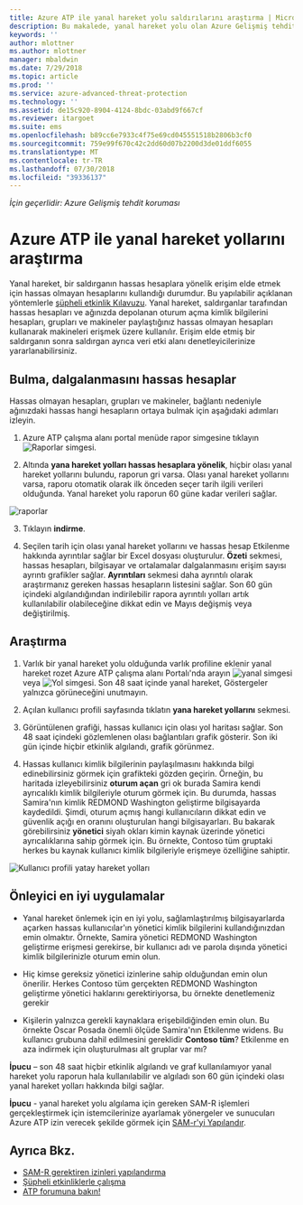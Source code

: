 ```yaml
---
title: Azure ATP ile yanal hareket yolu saldırılarını araştırma | Microsoft Docs
description: Bu makalede, yanal hareket yolu olan Azure Gelişmiş tehdit Koruması (ATP) saldırıları açıklar.
keywords: ''
author: mlottner
ms.author: mlottner
manager: mbaldwin
ms.date: 7/29/2018
ms.topic: article
ms.prod: ''
ms.service: azure-advanced-threat-protection
ms.technology: ''
ms.assetid: de15c920-8904-4124-8bdc-03abd9f667cf
ms.reviewer: itargoet
ms.suite: ems
ms.openlocfilehash: b89cc6e7933c4f75e69cd045551518b2806b3cf0
ms.sourcegitcommit: 759e99f670c42c2dd60d07b2200d3de01ddf6055
ms.translationtype: MT
ms.contentlocale: tr-TR
ms.lasthandoff: 07/30/2018
ms.locfileid: "39336137"
---
```

*İçin geçerlidir: Azure Gelişmiş tehdit koruması*

# <a name="investigating-lateral-movement-paths-with-azure-atp"></a>Azure ATP ile yanal hareket yollarını araştırma


Yanal hareket, bir saldırganın hassas hesaplara yönelik erişim elde etmek için hassas olmayan hesaplarını kullandığı durumdur. Bu yapılabilir açıklanan yöntemlerle [şüpheli etkinlik Kılavuzu](suspicious-activity-guide.md). Yanal hareket, saldırganlar tarafından hassas hesapları ve ağınızda depolanan oturum açma kimlik bilgilerini hesapları, grupları ve makineler paylaştığınız hassas olmayan hesapları kullanarak makineleri erişmek üzere kullanılır. Erişim elde etmiş bir saldırganın sonra saldırgan ayrıca veri etki alanı denetleyicilerinize yararlanabilirsiniz.


## <a name="discovery-your-at-risk-sensitive-accounts"></a>Bulma, dalgalanmasını hassas hesaplar

Hassas olmayan hesapları, grupları ve makineler, bağlantı nedeniyle ağınızdaki hassas hangi hesapların ortaya bulmak için aşağıdaki adımları izleyin. 

1. Azure ATP çalışma alanı portal menüde rapor simgesine tıklayın ![Raporlar simgesi](./media/atp-report-icon.png).

2. Altında **yana hareket yolları hassas hesaplara yönelik**, hiçbir olası yanal hareket yollarını bulundu, raporun gri varsa. Olası yanal hareket yollarını varsa, raporu otomatik olarak ilk önceden seçer tarih ilgili verileri olduğunda. Yanal hareket yolu raporun 60 güne kadar verileri sağlar.

 ![raporlar](./media/reports.png)

3. Tıklayın **indirme**.

4. Seçilen tarih için olası yanal hareket yollarını ve hassas hesap Etkilenme hakkında ayrıntılar sağlar bir Excel dosyası oluşturulur. **Özeti** sekmesi, hassas hesapları, bilgisayar ve ortalamalar dalgalanmasını erişim sayısı ayrıntı grafikler sağlar. **Ayrıntıları** sekmesi daha ayrıntılı olarak araştırmanız gereken hassas hesapların listesini sağlar. Son 60 gün içindeki algılandığından indirilebilir rapora ayrıntılı yolları artık kullanılabilir olabileceğine dikkat edin ve Mayıs değişmiş veya değiştirilmiş.


## <a name="investigate"></a>Araştırma



1. Varlık bir yanal hareket yolu olduğunda varlık profiline eklenir yanal hareket rozet Azure ATP çalışma alanı Portalı'nda arayın ![yanal simgesi](./media/lateral-movement-icon.png) veya ![Yol simgesi](./media/paths-icon.png). Son 48 saat içinde yanal hareket, Göstergeler yalnızca görüneceğini unutmayın. 

2. Açılan kullanıcı profili sayfasında tıklatın **yana hareket yollarını** sekmesi. 

3. Görüntülenen grafiği, hassas kullanıcı için olası yol haritası sağlar. Son 48 saat içindeki gözlemlenen olası bağlantıları grafik gösterir. Son iki gün içinde hiçbir etkinlik algılandı, grafik görünmez. 

4. Hassas kullanıcı kimlik bilgilerinin paylaşılmasını hakkında bilgi edinebilirsiniz görmek için grafikteki gözden geçirin. Örneğin, bu haritada izleyebilirsiniz **oturum açan** gri ok burada Samira kendi ayrıcalıklı kimlik bilgileriyle oturum görmek için. Bu durumda, hassas Samira'nın kimlik REDMOND Washington geliştirme bilgisayarda kaydedildi. Şimdi, oturum açmış hangi kullanıcıların dikkat edin ve güvenlik açığı en oranını oluşturulan hangi bilgisayarları. Bu bakarak görebilirsiniz **yönetici** siyah okları kimin kaynak üzerinde yönetici ayrıcalıklarına sahip görmek için. Bu örnekte, Contoso tüm gruptaki herkes bu kaynak kullanıcı kimlik bilgileriyle erişmeye özelliğine sahiptir.  

 ![Kullanıcı profili yatay hareket yolları](media/user-profile-lateral-movement-paths.png)


## <a name="preventative-best-practices"></a>Önleyici en iyi uygulamalar

- Yanal hareket önlemek için en iyi yolu, sağlamlaştırılmış bilgisayarlarda açarken hassas kullanıcılar'ın yönetici kimlik bilgilerini kullandığınızdan emin olmaktır. Örnekte, Samira yönetici REDMOND Washington geliştirme erişmesi gerekirse, bir kullanıcı adı ve parola dışında yönetici kimlik bilgilerinizle oturum emin olun.

- Hiç kimse gereksiz yönetici izinlerine sahip olduğundan emin olun önerilir. Herkes Contoso tüm gerçekten REDMOND Washington geliştirme yönetici haklarını gerektiriyorsa, bu örnekte denetlemeniz gerekir

- Kişilerin yalnızca gerekli kaynaklara erişebildiğinden emin olun. Bu örnekte Oscar Posada önemli ölçüde Samira'nın Etkilenme widens. Bu kullanıcı grubuna dahil edilmesini gereklidir **Contoso tüm**? Etkilenme en aza indirmek için oluşturulması alt gruplar var mı?

**İpucu** – son 48 saat hiçbir etkinlik algılandı ve graf kullanılamıyor yanal hareket yolu raporun hala kullanılabilir ve algıladı son 60 gün içindeki olası yanal hareket yolları hakkında bilgi sağlar. 

**İpucu** - yanal hareket yolu algılama için gereken SAM-R işlemleri gerçekleştirmek için istemcilerinize ayarlamak yönergeler ve sunucuları Azure ATP izin verecek şekilde görmek için [SAM-r'yi Yapılandır](install-atp-step8-samr.md).


## <a name="see-also"></a>Ayrıca Bkz.

- [SAM-R gerektiren izinleri yapılandırma](install-atp-step8-samr.md)
- [Şüpheli etkinliklerle çalışma](working-with-suspicious-activities.md)
- [ATP forumuna bakın!](https://aka.ms/azureatpcommunity)